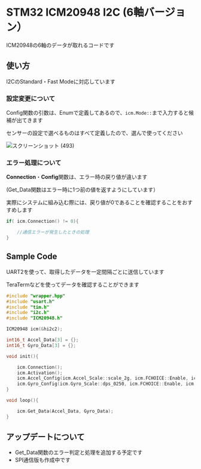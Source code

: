 # STM32 ICM20948 I2C (6軸バージョン）

ICM20948の6軸のデータが取れるコードです

## 使い方

I2CのStandard・Fast Modeに対応しています

### 設定変更について

Config関数の引数は、Enumで定義してあるので、```icm.Mode::```まで入力すると候補が出てきます

センサーの設定で選べるものはすべて定義したので、選んで使ってください

![スクリーンショット (493)](https://github.com/user-attachments/assets/1dff5040-14f2-4d4b-9303-17537af35aec)


### エラー処理について

**Connection**・**Config**関数は、エラー時の戻り値が違います

(Get_Data関数はエラー時に1つ前の値を返すようにしています）

実際にシステムに組み込む際には、戻り値が0であることを確認することをおすすめします

```cpp
if( icm.Connection() != 0){

	//通信エラーが発生したときの処理
}
```

## Sample Code

UART2を使って、取得したデータを一定間隔ごとに送信しています

TeraTermなどを使ってデータを確認することができます

```cpp
#include "wrapper.hpp"
#include "usart.h"
#include "tim.h"
#include "i2c.h"
#include "ICM20948.h"

ICM20948 icm(&hi2c2);

int16_t Accel_Data[3] = {};
int16_t Gyro_Data[3] = {};

void init(){

	icm.Connection();
	icm.Activation();
	icm.Accel_Config(icm.Accel_Scale::scale_2g, icm.FCHOICE::Enable, icm.DLPFCFG::Setting_6, icm.Accel_Ave::x1);
	icm.Gyro_Config(icm.Gyro_Scale::dps_0250, icm.FCHOICE::Enable, icm.DLPFCFG::Setting_6, icm.Gyro_Ave::x1);
}

void loop(){

	icm.Get_Data(Accel_Data, Gyro_Data);
}
```

## アップデートについて

- Get_Data関数のエラー判定と処理を追加する予定です
- SPI通信版も作成中です
